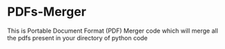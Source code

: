 # PDFs-Merger
This is Portable Document Format (PDF) Merger code which will merge all the pdfs present in your directory of python code  
